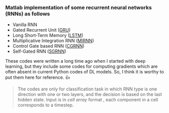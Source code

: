 
### Matlab implementation of some recurrent neural networks (RNNs) as follows
* Vanilla RNN 
* Gated Recurrent Unit ([GRU](https://arxiv.org/abs/1406.1078)) 
* Long Short-Term Memory ([LSTM](https://arxiv.org/abs/1303.5778)) 
* Multiplicative Integration RNN ([MIRNN](https://arxiv.org/abs/1606.06630)) 
* Control Gate based RNN ([CGRNN](https://dl.acm.org/citation.cfm?doid=2964284.2967249))
* Self-Gated RNN ([SGRNN](https://dl.acm.org/citation.cfm?doid=3126686.3126764))

These codes were written a long time ago when I started with deep learning, but they include some codes for computing gradients which are often absent in current Python codes of DL models. So, I think it is worthy to put them here for reference. :+1: 

> The codes are only for classification task in which RNN type is one direction with one or two layers, and the decision is based on the last hidden state. Input is in *cell array* format , each component in a cell corresponds to a timestep.
